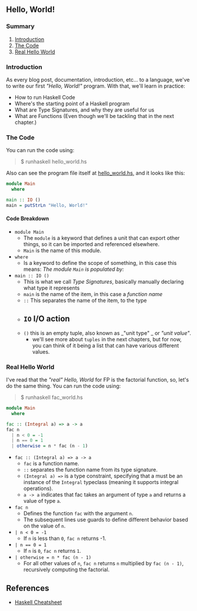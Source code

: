## Hello, World!

### Summary
1. [Introduction](#introduction)
2. [The Code](#the-code)
3. [Real Hello World](#real-hello-world)

### Introduction

As every blog post, documentation, introduction, etc... to a language, we've to write our first _"Hello, World!"_ program. With that, we'll learn in practice:
- How to run Haskell Code
- Where's the starting point of a Haskell program
- What are Type Signatures, and why they are useful for us
- What are Functions (Even though we'll be tackling that in the next chapter.)

### The Code
You can run the code using:
> $ runhaskell hello_world.hs

Also can see the program file itself at [hello_world.hs](./hello_world.hs), and it looks like this:
```haskell 
module Main 
  where

main :: IO ()
main = putStrLn "Hello, World!"
```

#### Code Breakdown
- `module Main`
    - The `module` is a keyword that defines a unit that can export other things, so it can be imported and referenced elsewhere.
    - `Main` is the name of this module.
- `where`
    - Is a keyword to define the scope of something, in this case this means: _The module `Main` is populated by:_
- `main :: IO ()`
    - This is what we call _Type Signatures_, basically manually declaring what type it represents
    - `main` is the name of the item, in this case a _function name_
    - `::` This separates the name of the item, to the type
    - `IO` I/O action
        - 
    - `()` this is an empty tuple, also known as _"unit type" _ or _"unit value"_.
        - we'll see more about `tuples` in the next chapters, but for now, you can think of it being a list that can have various different values.

### Real Hello World
I've read that the _"real" Hello, World_ for FP is the factorial function, so, let's do the same thing.
You can run the code using:
> $ runhaskell fac_world.hs
```haskell
module Main 
  where

fac :: (Integral a) => a -> a
fac n 
  | n < 0 = -1
  | n == 0 = 1
  | otherwise = n * fac (n - 1)
```
- `fac :: (Integral a) => a -> a`
    - `fac` is a function name.
    - `::` separates the function name from its type signature.
    - `(Integral a) =>` is a type constraint, specifying that a must be an instance of the `Integral` typeclass (meaning it supports integral operations).
    - `a -> a` indicates that fac takes an argument of type `a` and returns a value of type `a`.
- `fac n`
    - Defines the function `fac` with the argument `n`.
    - The subsequent lines use guards to define different behavior based on the value of `n`.
- `| n < 0 = -1`
    - If `n` is less than `0`, `fac n` returns -1.
- `| n == 0 = 1`
    - If `n` is `0`, `fac n` returns `1`.
- `| otherwise = n * fac (n - 1)`
    - For all other values of `n`, `fac n` returns `n` multiplied by `fac (n - 1)`, recursively computing the factorial.

<!--- Here, also add the line by line explanation. --->

## References
- [Haskell Cheatsheet](https://hackage.haskell.org/package/CheatSheet-1.8/src/CheatSheet.pdf)
